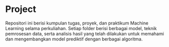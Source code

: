 # Project

Repositori ini berisi kumpulan tugas, proyek, dan praktikum Machine Learning selama perkuliahan. Setiap folder berisi berbagai model, teknik pemrosesan data, serta analisis hasil yang telah dilakukan untuk memahami dan mengembangkan model prediktif dengan berbagai algoritma.  
